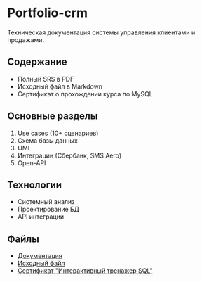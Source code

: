 # Portfolio-crm

Техническая документация системы управления клиентами и продажами.

## Содержание
- Полный SRS в PDF
- Исходный файл в Markdown
- Сертификат о прохождении курса по MySQL

## Основные разделы
1. Use cases (10+ сценариев)
2. Схема базы данных
3. UML
4. Интеграции (Сбербанк, SMS Aero)
5. Open-API

## Технологии
- Системный анализ
- Проектирование БД
- API интеграции

## Файлы
- [Документация](SRS_CRM.pdf)
- [Исходный файл](CRM.md)
- [Сертификат "Интерактивный тренажер SQL"](stepik-certificate.pdf)
